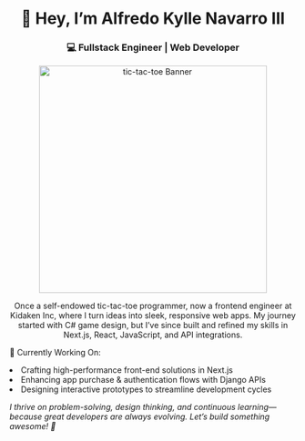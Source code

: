 <h1 align="center">👋 Hey, I’m Alfredo Kylle Navarro III</h1>

<h3 align="center">💻 Fullstack Engineer | Web Developer</h3>

<p align="center">
  <img src="https://media0.giphy.com/media/gR92EF4p9XyEHyD2n5/giphy.gif?cid=6c09b952cfcyh79qzkahofl1qdq3213mwdc37iwa2pk2wir5&ep=v1_gifs_search&rid=giphy.gif&ct=g" alt="tic-tac-toe Banner" width="400"/>
</p>

<p align="center">
  Once a self-endowed tic-tac-toe programmer, now a frontend engineer at Kidaken Inc, where I turn ideas into sleek, responsive web apps.
  My journey started with C# game design, but I’ve since built and refined my skills in Next.js, React, JavaScript, and API integrations.
</p>

🚀 Currently Working On:

<li> Crafting high-performance front-end solutions in Next.js </li>
<li> Enhancing app purchase & authentication flows with Django APIs </li>
<li> Designing interactive prototypes to streamline development cycles </li>

*I thrive on problem-solving, design thinking, and continuous learning—because great developers are always evolving. Let’s build something awesome! 🚀*
